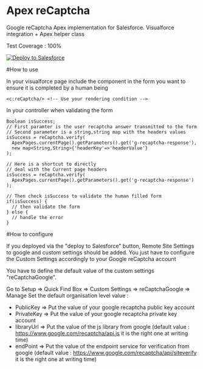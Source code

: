Apex reCaptcha
===

Google reCaptcha Apex implementation for Salesforce.
Visualforce integration + Apex helper class

Test Coverage : 100%

<a href="https://githubsfdeploy.herokuapp.com?owner=ForceComDeveloper&repo=Apex_reCaptcha">
  <img alt="Deploy to Salesforce"
       src="https://raw.githubusercontent.com/afawcett/githubsfdeploy/master/src/main/webapp/resources/img/deploy.png">
</a>

#How to use

In your visualforce page include the component in the
form you want to ensure it is completed by a human being
```
<c:reCaptcha/> <!-- Use your rendering condition -->
```

In your controller when validating the form
```
Boolean isSuccess;
// First paramter is the user recaptcha answer transmitted to the form
// Second parameter is a string,string map with the headers values
isSuccess = reCaptcha.verify(
  ApexPages.currentPage().getParameters().get('g-recaptcha-response'),
  new map<String,String>{'headerKey'=>'headerValue'}
);

// Here is a shortcut to directly
// deal with the Current page headers
isSuccess = reCaptcha.verify(
  ApexPages.currentPage().getParameters().get('g-recaptcha-response')
);

// Then check isSuccess to validate the human filled form
if(isSuccess) {
  // then validate the form
} else {
  // handle the error
}
```

#How to configure

If you deployed via the "deploy to Salesforce" button, Remote Site Settings to
google and custom settings should be added. You just have to configure the
Custom Settings accordingly to your Google reCaptcha account

You have to define the default value of the custom settings "reCaptchaGoogle".

Go to Setup => Quick Find Box => Custom Settings => reCaptchaGoogle => Manage
Set the default organisation level value :
* PublicKey => Put the value of your google recaptcha public key account
* PrivateKey => Put the value of your google recaptcha private key account
* libraryUrl => Put the value of the js library from google (default value : https://www.google.com/recaptcha/api.js it is the right one at writing time)
* endPoint => Put the value of the endpoint service for verification from google (default value : https://www.google.com/recaptcha/api/siteverify it is the right one at writing time)

